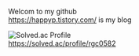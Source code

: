 Welcom to my github
<br>
https://happyp.tistory.com/ is my blog

![Solved.ac Profile](http://mazassumnida.wtf/api/generate_badge?boj=rgc0582)
<br>
https://solved.ac/profile/rgc0582

<!---
RyuJiChang/RyuJiChang is a ✨ special ✨ repository because its `README.md` (this file) appears on your GitHub profile.
You can click the Preview link to take a look at your changes.
--->
